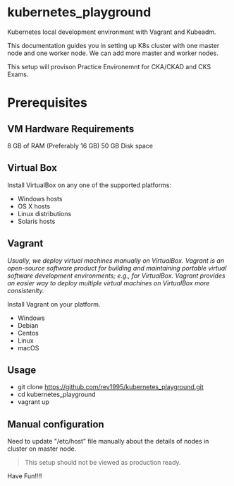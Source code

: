 ﻿# kubernetes_playground
Kubernetes local development environment with Vagrant and Kubeadm.

This documentation guides you in setting up K8s cluster with one master node and one worker node. 
We can add more master and worker nodes.

This setup will provison Practice Environemnt for CKA/CKAD and CKS Exams.

# Prerequisites

## VM Hardware Requirements
8 GB of RAM (Preferably 16 GB) 50 GB Disk space

## Virtual Box
Install VirtualBox on any one of the supported platforms:
* Windows hosts
* OS X hosts
* Linux distributions
* Solaris hosts

## Vagrant
*Usually, we deploy virtual machines manually on VirtualBox. Vagrant is an open-source software product for building and maintaining portable virtual software development environments; e.g., for VirtualBox. Vagrant provides an easier way to deploy multiple virtual machines on VirtualBox more consistenlty.* 

Install Vagrant on your platform.
* Windows
* Debian
* Centos
* Linux
* macOS

## Usage

* git clone https://github.com/rev1995/kubernetes_playground.git
* cd kubernetes_playground
* vagrant up

## Manual configuration 

Need to update "/etc/host" file manually about the details of nodes in cluster on master node.


>This setup should not be viewed as production ready.

Have Fun!!!!



